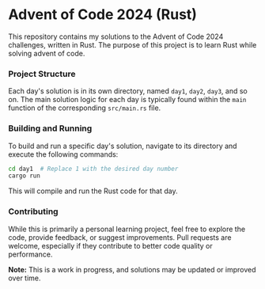 # Advent of Code 2024 (Rust)

This repository contains my solutions to the Advent of Code 2024 challenges, written in Rust. The purpose of this project is to learn Rust while solving advent of code.

### Project Structure

Each day's solution is in its own directory, named `day1`, `day2`, `day3`, and so on. The main solution logic for each day is typically found within the `main` function of the corresponding `src/main.rs` file.

### Building and Running

To build and run a specific day's solution, navigate to its directory and execute the following commands:

```bash
cd day1  # Replace 1 with the desired day number
cargo run
```

This will compile and run the Rust code for that day. 

### Contributing

While this is primarily a personal learning project, feel free to explore the code, provide feedback, or suggest improvements. Pull requests are welcome, especially if they contribute to better code quality or performance. 

**Note:** This is a work in progress, and solutions may be updated or improved over time.
